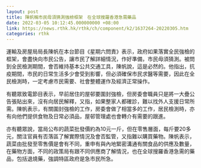 ```yaml
---
layout: post
title: 陳帆稱市民毋須猜測強檢框架　在全球搜羅香港急需藥品
date: 2022-03-05 10:12:45.000000000 +08:00
link: https://news.rthk.hk/rthk/ch/component/k2/1637264-20220305.htm
categories: rthk
---
```


運輸及房屋局局長陳帆在本台節目《星期六問責》表示，政府如果落實全民強檢的框架，會盡快向市民公告，讓市民了解詳細情況，作好準備，市民毋須猜測。被問到全民檢測期間，會否維持基本公共交通工具，陳帆說，這是必然的。他指出，抗疫期間，市民的日常生活多少會受到影響，但必須確保市民求醫等需要，因此在全民檢測時，一定考慮市民需要、社會整體運作及經濟正常操作。

有聽眾致電節目表示，早前居住的屋邨要圍封強檢，但房委會職員只是將一大疊公告張貼出來，沒有向居民解釋，又指，如果整家人都確診，難以找外人支援日常所需。陳帆表示，有關圍封強檢的工作，房委會做了相當多的工作，居民檢測時，亦有向他們提供食物及日常必須品，屋邨管理處也會轉介有需要的跟進。

亦有聽眾說，當局公布的蔬菜批發價約為10元一斤，但在零售層面，每斤要20多元，關注官員有否落區了解實際情況及會否監管，又指難以購買藥物。陳帆表示，蔬菜由批發至零售價是會有不同，重申有與內地緊密溝通有關食品的供應及數量，在藥物方面，不同的政策局有跟不同供應商了解情況，也在全球搜羅香港急需的藥品，包括退燒藥，強調特區政府是急市民所急。
